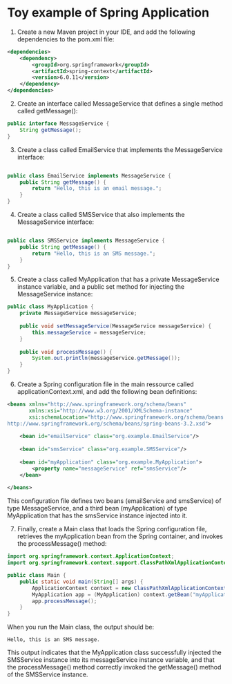 # Toy example of Spring Application

1. Create a new Maven project in your IDE, and add the following dependencies to the pom.xml file:

```xml
<dependencies>
    <dependency>
        <groupId>org.springframework</groupId>
        <artifactId>spring-context</artifactId>
        <version>6.0.11</version>
    </dependency>
</dependencies>
```

2. Create an interface called MessageService that defines a single method called getMessage():

```java 
public interface MessageService {
    String getMessage();
}
```

3. Create a class called EmailService that implements the MessageService interface:

```java

public class EmailService implements MessageService {
    public String getMessage() {
        return "Hello, this is an email message.";
    }
}
```

4. Create a class called SMSService that also implements the MessageService interface:
```java

public class SMSService implements MessageService {
    public String getMessage() {
        return "Hello, this is an SMS message.";
    }
}
```

5. Create a class called MyApplication that has a private MessageService instance variable, and a public set method for injecting the 
MessageService instance:

```java 
public class MyApplication {
    private MessageService messageService;
    
    public void setMessageService(MessageService messageService) {
        this.messageService = messageService;
    }
    
    public void processMessage() {
        System.out.println(messageService.getMessage());
    }
}
```

6. Create a Spring configuration file in the main ressource called applicationContext.xml, and add the following bean definitions:

```xml
<beans xmlns="http://www.springframework.org/schema/beans"
       xmlns:xsi="http://www.w3.org/2001/XMLSchema-instance"
       xsi:schemaLocation="http://www.springframework.org/schema/beans 
http://www.springframework.org/schema/beans/spring-beans-3.2.xsd">
       
    <bean id="emailService" class="org.example.EmailService"/>
    
    <bean id="smsService" class="org.example.SMSService"/>
    
    <bean id="myApplication" class="org.example.MyApplication">
        <property name="messageService" ref="smsService"/>
    </bean>
    
</beans>
```

This configuration file defines two beans (emailService and smsService) of type MessageService, and a third bean (myApplication) of 
type MyApplication that has the smsService instance injected into it.



7. Finally, create a Main class that loads the Spring configuration file, retrieves the myApplication bean from the Spring container, 
and invokes the processMessage() method:

```java
import org.springframework.context.ApplicationContext;
import org.springframework.context.support.ClassPathXmlApplicationContext;

public class Main {
    public static void main(String[] args) {
        ApplicationContext context = new ClassPathXmlApplicationContext("applicationContext.xml");
        MyApplication app = (MyApplication) context.getBean("myApplication");
        app.processMessage();
    }
}
```

When you run the Main class, the output should be:

```
Hello, this is an SMS message.
```

This output indicates that the MyApplication class successfully injected the SMSService instance into its messageService instance 
variable, and that the processMessage() method correctly invoked the getMessage() method of the SMSService instance.



